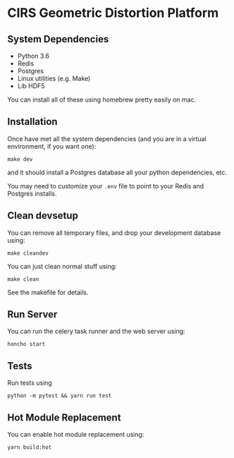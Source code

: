 # CIRS Geometric Distortion Platform

## System Dependencies

- Python 3.6
- Redis
- Postgres
- Linux utilities (e.g. Make)
- Lib HDF5

You can install all of these using homebrew pretty easily on mac.

## Installation

Once have met all the system dependencies (and you are in a virtual environment, if you want one):

    make dev

and it should install a Postgres database all your python dependencies, etc.

You may need to customize your `.env` file to point to your Redis and Postgres installs.

## Clean devsetup

You can remove all temporary files, and drop your development database using:

    make cleandev

You can just clean normal stuff using:

    make clean

See the makefile for details.

## Run Server

You can run the celery task runner and the web server using:

    honcho start

## Tests

Run tests using

    python -m pytest && yarn run test

## Hot Module Replacement

You can enable hot module replacement using:

    yarn build:hot
